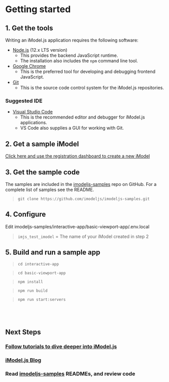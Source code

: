 # Getting started

## 1. Get the tools

Writing an iModel.js application requires the following software:

- [Node.js](https://nodejs.org) (12.x LTS version)
  - This provides the backend JavaScript runtime.
  - The installation also includes the `npm` command line tool.
- [Google Chrome](https://www.google.com/chrome/)
  - This is the preferred tool for developing and debugging frontend JavaScript.
- [Git](https://git-scm.com/downloads)
  - This is the source code control system for the iModel.js repositories.

### Suggested IDE
- [Visual Studio Code](https://code.visualstudio.com/)
  - This is the recommended editor and debugger for iModel.js applications.
  - VS Code also supplies a GUI for working with Git.

## 2. Get a sample iModel
[Click here and use the registration dashboard to create a new iModel](/getting-started/registration-dashboard?tab=1&create=bentleyExample)

## 3. Get the sample code
The samples are included in the [imodeljs-samples](https://github.com/imodeljs/imodeljs-samples) repo on GitHub. For a complete list of samples see the README.

> `git clone https://github.com/imodeljs/imodeljs-samples.git`

## 4. Configure
Edit imodeljs-samples/interactive-app/basic-viewport-app/.env.local
  > `imjs_test_imodel` =  The name of your iModel created in step 2<br/>

## 5. Build and run a sample app
> `cd interactive-app`

> `cd basic-viewport-app`

> `npm install`

> `npm run build`

> `npm run start:servers`

&nbsp;
&nbsp;
---
## Next Steps
### [Follow tutorials to dive deeper into iModel.js]($docs/learning/tutorials/index.md)

### [iModel.js Blog](https://medium.com/imodeljs)

### Read [imodeljs-samples](https://github.com/imodeljs/imodeljs-samples) READMEs, and review code


<style>
  article#main h3:after {
    display: none;
  }
  blockquote {
    margin-top: 0px;
    margin-bottom: 0px;
  }
  blockquote > p {
    margin-bottom: 6px;
  }
</style>